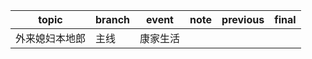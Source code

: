 | topic | branch | event | note | previous | final |
| ----- | ------ | ------| ---- | -------- | ----- |
| 外来媳妇本地郎 | 主线 | 康家生活 |  |  |  |
